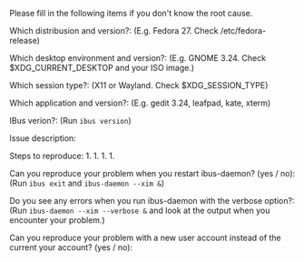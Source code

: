 Please fill in the following items if you don't know the root cause.

Which distribusion and version?: 
(E.g. Fedora 27. Check /etc/fedora-release)

Which desktop environment and version?: 
(E.g. GNOME 3.24. Check $XDG_CURRENT_DESKTOP and your ISO image.)

Which session type?: 
(X11 or Wayland. Check $XDG_SESSION_TYPE)

Which application and version?: 
(E.g. gedit 3.24, leafpad, kate, xterm)

IBus verion?: 
(Run `ibus version`)

Issue description:


Steps to reproduce:
1. 
1. 
1. 
1. 

Can you reproduce your problem when you restart ibus-daemon? (yes / no): 
(Run `ibus exit` and `ibus-daemon --xim &`)

Do you see any errors when you run ibus-daemon with the verbose option?:
(Run `ibus-daemon --xim --verbose &` and look at the output when you encounter your problem.)


Can you reproduce your problem with a new user account instead of the current your account? (yes / no): 

